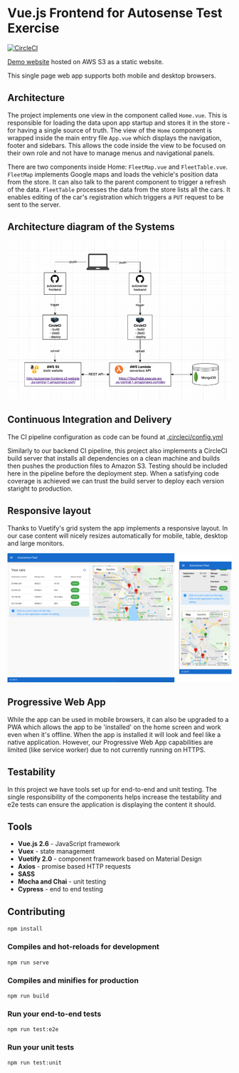 # Vue.js Frontend for Autosense Test Exercise

[![CircleCI](https://circleci.com/gh/edipetres/autosense-frontend.svg?style=svg)](https://circleci.com/gh/edipetres/autosense-frontend)

[Demo website](http://autosense-frontend.s3-website.eu-central-1.amazonaws.com/) hosted on AWS S3 as a static website.

This single page web app supports both mobile and desktop browsers.

## Architecture

The project implements one view in the component called `Home.vue`. This is responsible for loading the data upon app startup and stores it in the store - for having a single source of truth. The view of the `Home` component is wrapped inside the main entry file `App.vue` which displays the navigation, footer and sidebars. This allows the code inside the view to be focused on their own role and not have to manage menus and navigational panels.

There are two components inside Home: `FleetMap.vue` and `FleetTable.vue`. `FleetMap` implements Google maps and loads the vehicle's position data from the store. It can also talk to the parent component to trigger a refresh of the data. `FleetTable` processes the data from the store lists all the cars. It enables editing of the car's registration which triggers a `PUT` request to be sent to the server.

## Architecture diagram of the Systems
![System architecture](docs/system-architecture.png)

## Continuous Integration and Delivery

The CI pipeline configuration as code can be found at [.circleci/config.yml](.circleci/config.yml)

Similarly to our backend CI pipeline, this project also implements a CircleCI build server that installs all dependencies on a clean machine and builds then pushes the production files to Amazon S3. Testing should be included here in the pipeline before the deployment step. When a satisfying code coverage is achieved we can trust the build server to deploy each version staright to production.

## Responsive layout

Thanks to Vuetify's grid system the app implements a responsive layout. In our case content will nicely resizes automatically for mobile, table, desktop and large monitors.

![responsive image](docs/website-responsive.png)

## Progressive Web App

While the app can be used in mobile browsers, it can also be upgraded to a PWA which allows the app to be 'installed' on the home screen and work even when it's offline. When the app is installed it will look and feel like a native application. However, our Progressive Web App capabilities are limited (like service worker) due to not currently running on HTTPS.

## Testability

In this project we have tools set up for end-to-end and unit testing. The single responsibility of the components helps increase the testability and e2e tests can ensure the application is displaying the content it should.

## Tools

- **Vue.js 2.6** - JavaScript framework
- **Vuex** - state management
- **Vuetify 2.0** - component framework based on Material Design
- **Axios** - promise based HTTP requests
- **SASS**
- **Mocha and Chai** - unit testing
- **Cypress** - end to end testing

## Contributing
```
npm install
```

### Compiles and hot-reloads for development
```
npm run serve
```

### Compiles and minifies for production
```
npm run build
```

### Run your end-to-end tests
```
npm run test:e2e
```

### Run your unit tests
```
npm run test:unit
```
